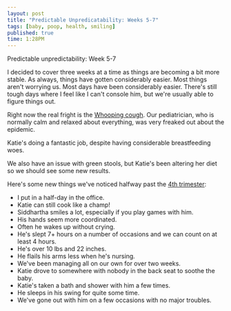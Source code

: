 ```yaml
---
layout: post
title: "Predictable Unpredicatability: Weeks 5-7"
tags: [baby, poop, health, smiling]
published: true
time: 1:28PM
---
```

Predictable unpredictability: Week 5-7

[w]: http://www.soundsofpertussis.com/
[4t]: http://en.wikipedia.org/wiki/Harvey_Karp

I decided to cover three weeks at a time as things are becoming a bit more
stable.  As always, things have gotten considerably easier.  Most things
aren't worrying us.  Most days have been considerably easier.  There's still
tough days where I feel like I can't console him, but we're usually able to
figure things out.

Right now the real fright is the [Whooping cough][w].  Our pediatrician, who is
normally calm and relaxed about everything, was very freaked out about the
epidemic.

Katie's doing a fantastic job, despite having considerable breastfeeding woes.

We also have an issue with green stools, but Katie's been altering her diet so
we should see some new results.

Here's some new things we've noticed halfway past the [4th trimester][4t]:

* I put in a half-day in the office.
* Katie can still cook like a champ!
* Siddhartha smiles a lot, especially if you play games with him.
* His hands seem more coordinated.
* Often he wakes up without crying.
* He's slept 7+ hours on a number of occasions and we can count on at least 4
  hours.
* He's over 10 lbs and 22 inches.
* He flails his arms less when he's nursing.
* We've been managing all on our own for over two weeks.
* Katie drove to somewhere with nobody in the back seat to soothe the baby.
* Katie's taken a bath and shower with him a few times.
* He sleeps in his swing for quite some time.
* We've gone out with him on a few occasions with no major troubles.

<object width="560" height="340"><param name="movie" value="http://www.youtube.com/v/nefrDc-pvX4&amp;hl=en_US&amp;fs=1?rel=0&amp;hd=1"></param><param name="allowFullScreen" value="true"></param><param name="allowscriptaccess" value="always"></param><embed src="http://www.youtube.com/v/nefrDc-pvX4&amp;hl=en_US&amp;fs=1?rel=0&amp;hd=1" type="application/x-shockwave-flash" allowscriptaccess="always" allowfullscreen="true" width="560" height="340"></embed></object>
